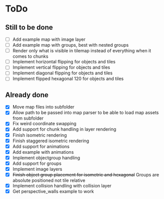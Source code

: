 
# ToDo

## Still to be done

- [ ] Add example map with image layer
- [ ] Add example map with groups, best with nested groups
- [ ] Render only what is visible in tilemap instead of everything when it comes to chunks
- [ ] Implement horizontal flipping for objects and tiles
- [ ] Implement vertical flipping for objects and tiles
- [ ] Implement diagonal flipping for objects and tiles
- [ ] Implement flipped hexagonal 120 for objects and tiles

## Already done

- [x] Move map files into subfolder
- [x] Allow path to be passed into map parser to be able to load map assets from subfolder
- [x] Fix weird coordinate swapping
- [x] Add support for chunk handling in layer rendering
- [x] Finish isometric rendering
- [x] Finish staggered isometric rendering
- [x] Add support for animations
- [x] Add example with animations
- [x] Implement objectgroup handling
- [x] Add support for groups
- [x] Implement image layers
- [x] ~~Finish object group placement for isometric and hexagonal~~ Groups are absolute positioned not tile relative
- [x] Implement collision handling with collision layer
- [x] Get perspective_walls example to work
